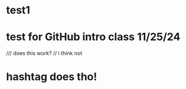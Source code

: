 # test1
# test for GitHub intro class 11/25/24
/// does this work?
//   i think not
#    hashtag does tho!
